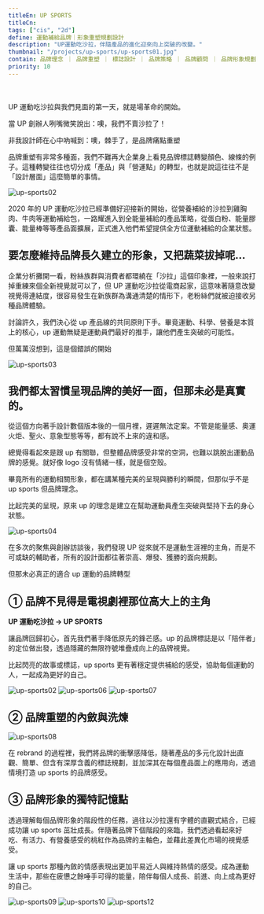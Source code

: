 ```yaml
---
titleEn: UP SPORTS
titleCn:
tags: ["cis", "2d"]
define: 運動補給品牌｜形象重塑規劃設計
description: "UP運動吃沙拉，伴隨產品的進化迎來向上突破的改變。"
thumbnail: "/projects/up-sports/up-sports01.jpg"
contain: 品牌理念 ｜ 品牌重塑 ｜ 標誌設計 ｜ 品牌策略 ｜ 品牌顧問 ｜ 品牌形象規劃 ｜ 相關延伸物設計
priority: 10
---
```


<section>　

UP 運動吃沙拉與我們見面的第一天，就是場革命的開始。

當 UP 創辦人咧嘴微笑說出：噢，我們不賣沙拉了！

非我設計師在心中吶喊到：噢，棘手了，是品牌痛點重塑

</section>

<section>

品牌重塑有非常多種面，我們不難再大企業身上看見品牌標誌轉變顏色、線條的例子。這種轉變往往也切分成「產品」與「營運點」的轉型，也就是說這往往不是「設計層面」這麼簡單的事情。

<img alt="up-sports02" data-src="/projects/up-sports/up-sports02.jpg" className="lazyload" />

2020 年的 UP 運動吃沙拉已經準備好迎接新的開始，從營養補給的沙拉到雞胸肉、牛肉等運動補給包，一路耀進入到全能量補給的產品策略，從蛋白粉、能量膠囊、能量棒等等產品面擴展，正式進入他們希望提供全方位運動補給的企業狀態。

</section>

<section>

## 要怎麼維持品牌長久建立的形象，又把蔬菜拔掉呢...

企業分析攤開一看，粉絲族群與消費者都環繞在「沙拉」這個印象裡，一般來說打掉重練來個全新視覺就可以了，但 UP 運動吃沙拉從電商起家，這意味著隨意改變視覺得連結度，很容易發生在新族群為溝通清楚的情形下，老粉絲們就被迫接收另種品牌體驗。

討論許久，我們決心從 up 產品線的共同原則下手。畢竟運動、科學、營養是本質上的核心，up 運動無疑是運動員們最好的推手，讓他們產生突破的可能性。

但萬萬沒想到，這是個錯誤的開始

<img alt="up-sports03" data-src="/projects/up-sports/up-sports03.jpg" className="lazyload" />

</section>

<section>

## 我們都太習慣呈現品牌的美好一面，但那未必是真實的。

從這個方向著手設計數個版本後的一個月裡，遲遲無法定案。不管是能量感、奧運火炬、聖火、意象型態等等，都有說不上來的違和感。

總覺得看起來是跟 up 有關聯，但整體品牌感受非常的空洞，也難以跳脫出運動品牌的感覺。就好像 logo 沒有情緒一樣，就是個空殼。

畢竟所有的運動相關形象，都在講某種完美的呈現與勝利的瞬間，但那似乎不是 up sports 但品牌理念。

比起完美的呈現，原來 up 的理念是建立在幫助運動員產生突破與堅持下去的身心狀態。

<img alt="up-sports04" data-src="/projects/up-sports/up-sports04.jpg" className="lazyload" />

在多次的聚焦與創辦訪談後，我們發現 UP 從來就不是運動生涯裡的主角，而是不可或缺的輔助者，所有的設計面都往著崇高、爆發、獲勝的面向規劃。

但那未必真正的適合 up 運動的品牌轉型

</section>

<section>

## ① 品牌不見得是電視劇裡那位高大上的主角

**UP 運動吃沙拉 → UP SPORTS**

讓品牌回歸初心，首先我們著手降低原先的鋒芒感。up 的品牌標誌是以「陪伴者」的定位做出發，透過隱藏的無限符號堆疊成向上的品牌視覺。

比起閃亮的故事或標誌，up sports 更有著穩定提供補給的感受，協助每個運動的人，一起成為更好的自己。

<img alt="up-sports02" data-src="/projects/up-sports/up-sports05.jpg" className="lazyload" />
<img alt="up-sports06" data-src="/projects/up-sports/up-sports06.jpg" className="lazyload" />
<img alt="up-sports07" data-src="/projects/up-sports/up-sports07.jpg" className="lazyload" />

## ② 品牌重塑的內斂與洗煉

<img alt="up-sports08" data-src="/projects/up-sports/up-sports08.jpg" className="lazyload" />

在 rebrand 的過程裡，我們將品牌的衝擊感降低，隨著產品的多元化設計出直觀、簡單、但含有深厚含義的標誌規劃，並加深其在每個產品面上的應用向，透過情境打造 up sports 的品牌感受。

## ③ 品牌形象的獨特記憶點

透過理解每個品牌形象的階段性的任務，過往以沙拉還有字體的直觀式結合，已經成功讓 up sports 茁壯成長。伴隨著品牌下個階段的來臨，我們透過看起來好吃、有活力、有營養感受的桃紅作為品牌的主軸色，並藉此差異化市場的視覺感受。

讓 up sports 那種內斂的情感表現出更加平易近人與維持熱情的感受。成為運動生活中，那些在疲憊之餘唾手可得的能量，陪伴每個人成長、前進、向上成為更好的自己。

<img alt="up-sports09" data-src="/projects/up-sports/up-sports09.jpg" className="lazyload" />
<img alt="up-sports10" data-src="/projects/up-sports/up-sports10.jpg" className="lazyload" />
<!-- <img alt="up-sports11" data-src="/projects/up-sports/up-sports11.jpg" className="lazyload" /> -->
<img alt="up-sports12" data-src="/projects/up-sports/up-sports12.jpg" className="lazyload" />

</section>

